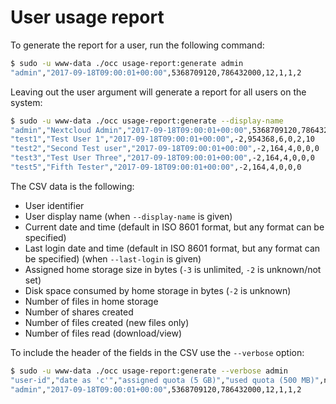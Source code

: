 # User usage report

To generate the report for a user, run the following command:

```sh
$ sudo -u www-data ./occ usage-report:generate admin
"admin","2017-09-18T09:00:01+00:00",5368709120,786432000,12,1,1,2
```

Leaving out the user argument will generate a report for all users on the system:

```sh
$ sudo -u www-data ./occ usage-report:generate --display-name
"admin","Nextcloud Admin","2017-09-18T09:00:01+00:00",5368709120,786432000,12,1,1,2
"test1","Test User 1","2017-09-18T09:00:01+00:00",-2,954368,6,0,2,10
"test2","Second Test user","2017-09-18T09:00:01+00:00",-2,164,4,0,0,0
"test3","Test User Three","2017-09-18T09:00:01+00:00",-2,164,4,0,0,0
"test5","Fifth Tester","2017-09-18T09:00:01+00:00",-2,164,4,0,0,0
```

The CSV data is the following:

* User identifier
* User display name (when `--display-name` is given)
* Current date and time (default in ISO 8601 format, but any format can be specified)
* Last login date and time (default in ISO 8601 format, but any format can be specified)  (when `--last-login` is given)
* Assigned home storage size in bytes (`-3` is unlimited, `-2` is unknown/not set)
* Disk space consumed by home storage in bytes (`-2` is unknown)
* Number of files in home storage
* Number of shares created
* Number of files created (new files only)
* Number of files read (download/view)

To include the header of the fields in the CSV use the `--verbose` option:

```sh
$ sudo -u www-data ./occ usage-report:generate --verbose admin
"user-id","date as 'c'","assigned quota (5 GB)","used quota (500 MB)",number of files,number of shares,number of uploads,number of downloads
"admin","2017-09-18T09:00:01+00:00",5368709120,786432000,12,1,1,2
```

